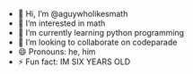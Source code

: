 - 👋 Hi, I’m @aguywholikesmath
- 👀 I’m interested in math
- 🌱 I’m currently learning python programming 
- 💞️ I’m looking to collaborate on codeparade
- 😄 Pronouns: he, him 
- ⚡ Fun fact: IM SIX YEARS OLD

<!---
aguywholikesmath/aguywholikesmath is a ✨ special ✨ repository because its `README.md` (this file) appears on your GitHub profile.
You can click the Preview link to take a look at your changes.
--->
